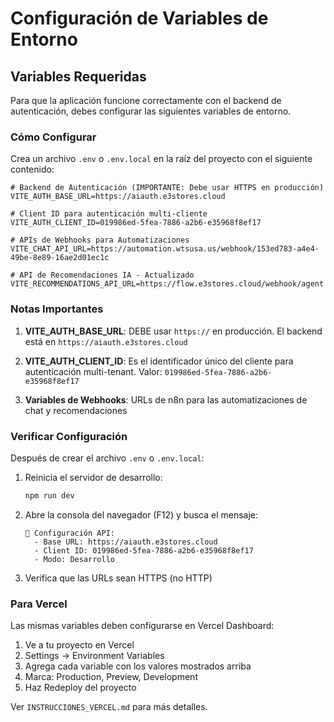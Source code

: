 # Configuración de Variables de Entorno

## Variables Requeridas

Para que la aplicación funcione correctamente con el backend de autenticación, debes configurar las siguientes variables de entorno.

### Cómo Configurar

Crea un archivo `.env` o `.env.local` en la raíz del proyecto con el siguiente contenido:

```env
# Backend de Autenticación (IMPORTANTE: Debe usar HTTPS en producción)
VITE_AUTH_BASE_URL=https://aiauth.e3stores.cloud

# Client ID para autenticación multi-cliente
VITE_AUTH_CLIENT_ID=019986ed-5fea-7886-a2b6-e35968f8ef17

# APIs de Webhooks para Automatizaciones
VITE_CHAT_API_URL=https://automation.wtsusa.us/webhook/153ed783-a4e4-49be-8e89-16ae2d01ec1c

# API de Recomendaciones IA - Actualizado
VITE_RECOMMENDATIONS_API_URL=https://flow.e3stores.cloud/webhook/agent
```

### Notas Importantes

1. **VITE_AUTH_BASE_URL**: DEBE usar `https://` en producción. El backend está en `https://aiauth.e3stores.cloud`

2. **VITE_AUTH_CLIENT_ID**: Es el identificador único del cliente para autenticación multi-tenant. Valor: `019986ed-5fea-7886-a2b6-e35968f8ef17`

3. **Variables de Webhooks**: URLs de n8n para las automatizaciones de chat y recomendaciones

### Verificar Configuración

Después de crear el archivo `.env` o `.env.local`:

1. Reinicia el servidor de desarrollo:
   ```bash
   npm run dev
   ```

2. Abre la consola del navegador (F12) y busca el mensaje:
   ```
   🔧 Configuración API:
     - Base URL: https://aiauth.e3stores.cloud
     - Client ID: 019986ed-5fea-7886-a2b6-e35968f8ef17
     - Modo: Desarrollo
   ```

3. Verifica que las URLs sean HTTPS (no HTTP)

### Para Vercel

Las mismas variables deben configurarse en Vercel Dashboard:

1. Ve a tu proyecto en Vercel
2. Settings → Environment Variables
3. Agrega cada variable con los valores mostrados arriba
4. Marca: Production, Preview, Development
5. Haz Redeploy del proyecto

Ver `INSTRUCCIONES_VERCEL.md` para más detalles.
